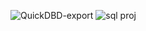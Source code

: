 ![QuickDBD-export](https://user-images.githubusercontent.com/52968746/73712434-aba34500-46cf-11ea-8cae-f12eb2532256.png)
![sql proj](https://user-images.githubusercontent.com/52968746/73712673-764b2700-46d0-11ea-86ef-54c034125a2a.PNG)


